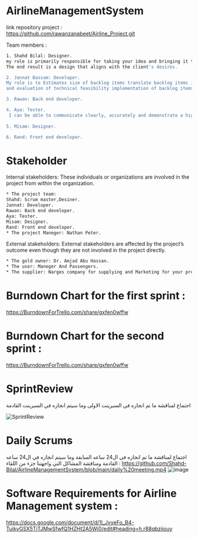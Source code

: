 # AirlineManagementSystem
link repository project : https://github.com/rawanzanabeet/Airline_Project.git

Team members : 

```bash
1. Shahd Bilal: Designer.
my role is primarily responsible for taking your idea and bringing it to life using different tools and methods.
The end result is a design that aligns with the client's desires.

2. Jannat Bassam: Developer.
My role is to Estimates size of backlog items translate backlog items into engineering design and logical units of work (tasks)
and evaluation of technical feasibility implementation of backlog items. 

3. Rawan: Back end developer.

4. Aya: Tester.
 I can be able to communicate clearly, accurately and demonstrate a high capacity of comprehension. Communication skill here includes activities such as reading and understanding specifications, translating those into structured test cases, reporting bugs and writing clear and concise reports to management.
 
5. Misam: Designer.

6. Rand: Front end developer.
```

# Stakeholder 
Internal stakeholders: These individuals or organizations are involved in the project from within the organization.

```bash
* The project team: 
Shahd: Scrum master,Desiner.
Jannat: Developer.
Rawan: Back end developer.
Aya: Tester.
Misam: Designer.
Rand: Front end developer.
* The project Maneger: Nathan Peter.
```

External stakeholders: External stakeholders are affected by the project’s outcome even though they are not involved in the project directly.

```bash
* The gold owner: Dr. Amjad Abu Hassan.
* The user: Maneger And Passengers.
* The supplier: Narges company for supplying and Marketing for your products.
```

# Burndown Chart for the first sprint :
https://BurndownForTrello.com/share/gxfen0wffw


# Burndown Chart for the second sprint :
https://BurndownForTrello.com/share/gxfen0wffw

# SprintReview
اجتماع لمناقشة ما تم انجازه في السبرينت الاولى وما سيتم انجازه في السبرينت القادمة

![SprintReview](https://user-images.githubusercontent.com/73139384/142778247-00667aa3-36b1-4992-98ce-9865773aa3fb.png)

# Daily Scrums 
اجتماع لمناقشة ما تم انجازه في ال24 ساعه السابقة وما سيتم انجازه في ال24 ساعه القادمة ومناقشة المشاكل التي واجهتنا
جزء من اللقاء : https://github.com/Shahd-Bilal/AirlineManagementSystem/blob/main/daily%20meeting.mp4
![image](https://user-images.githubusercontent.com/73139384/142779064-570689cf-5167-41d9-8428-7f121f08d9aa.png)


# Software Requirements for Airline Management system :
https://docs.google.com/document/d/1l_JvyeFo_B4-TuikvGSX5TiTJMwSfwfQ1HZHt2A5Wi0/edit#heading=h.r88qbziiouy
